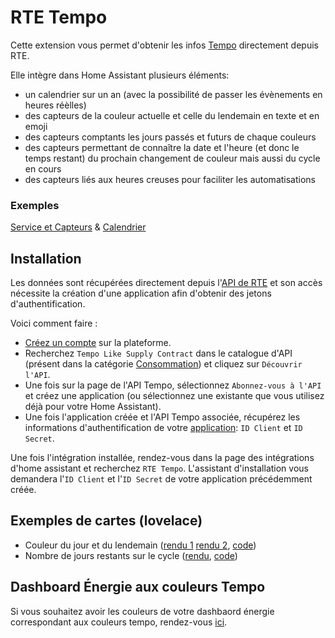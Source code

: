 # RTE Tempo

Cette extension vous permet d'obtenir les infos [Tempo](https://www.services-rte.com/fr/visualisez-les-donnees-publiees-par-rte/calendrier-des-offres-de-fourniture-de-type-tempo.html) directement depuis RTE.

Elle intègre dans Home Assistant plusieurs éléments:

* un calendrier sur un an (avec la possibilité de passer les évènements en heures réèlles)
* des capteurs de la couleur actuelle et celle du lendemain en texte et en emoji
* des capteurs comptants les jours passés et futurs de chaque couleurs
* des capteurs permettant de connaître la date et l'heure (et donc le temps restant) du prochain changement de couleur mais aussi du cycle en cours
* des capteurs liés aux heures creuses pour faciliter les automatisations

### Exemples

[Service et Capteurs](https://github.com/hekmon/rtetempo/raw/v1.3.2/res/rtetempo_svc.png) & [Calendrier](https://github.com/hekmon/rtetempo/raw/v1.3.2/res/rtetempo_calendar.png)

## Installation

Les données sont récupérées directement depuis l'[API de RTE](https://data.rte-france.com/) et son accès nécessite la création d'une application afin d'obtenir des jetons d'authentification.

Voici comment faire :

* [Créez un compte](https://data.rte-france.com/create_account) sur la plateforme.
* Recherchez `Tempo Like Supply Contract` dans le catalogue d'API (présent dans la catégorie [Consommation](https://data.rte-france.com/catalog/consumption)) et cliquez sur `Découvrir l'API`.
* Une fois sur la page de l'API Tempo, sélectionnez `Abonnez-vous à l'API` et créez une application (ou sélectionnez une existante que vous utilisez déjà pour votre Home Assistant).
* Une fois l'application créée et l'API Tempo associée, récupérez les informations d'authentification de votre [application](https://data.rte-france.com/group/guest/apps): `ID Client` et `ID Secret`.

Une fois l'intégration installée, rendez-vous dans la page des intégrations d'home assistant et recherchez `RTE Tempo`. L'assistant d'installation vous demandera l'`ID Client` et l'`ID Secret` de votre application précédemment créée.

## Exemples de cartes (lovelace)

* Couleur du jour et du lendemain ([rendu 1](https://github.com/hekmon/rtetempo/raw/v1.3.2/res/lovelace_colors_1.png) [rendu 2](https://github.com/hekmon/rtetempo/raw/v1.3.2/res/lovelace_colors_2.png), [code](https://github.com/hekmon/rtetempo/blob/v1.3.2/res/tempo.yaml))
* Nombre de jours restants sur le cycle ([rendu](https://github.com/hekmon/rtetempo/raw/v1.3.2/res/lovelace_cycle.png), [code](https://github.com/hekmon/rtetempo/blob/v1.3.2/res/tempo_cycle.yaml))

## Dashboard Énergie aux couleurs Tempo

Si vous souhaitez avoir les couleurs de votre dashbaord énergie correspondant aux couleurs tempo, rendez-vous [ici](https://github.com/hekmon/hatempotheme).
